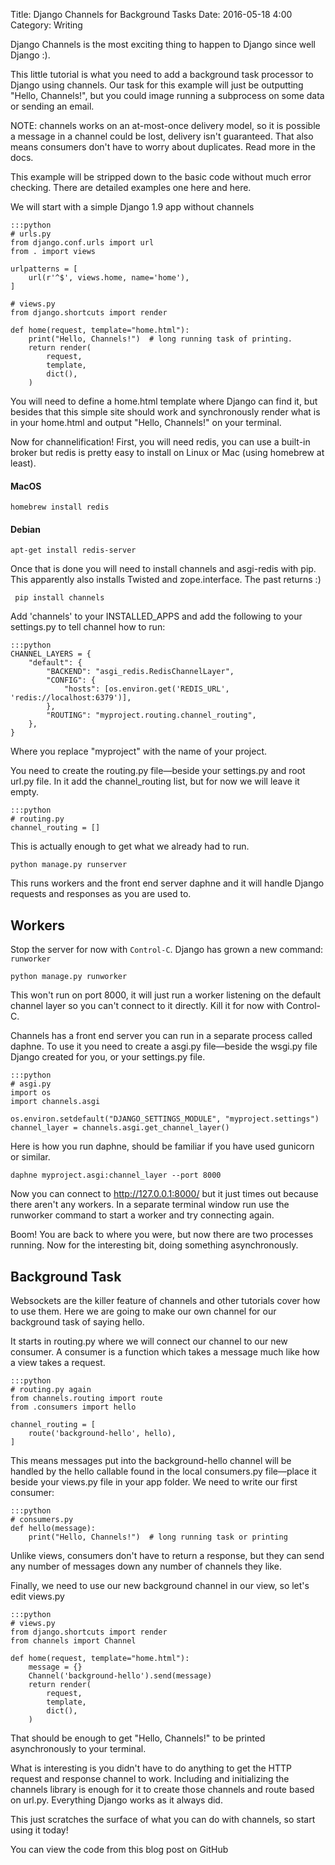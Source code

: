 Title: Django Channels for Background Tasks
Date: 2016-05-18 4:00
Category: Writing

Django Channels is the most exciting thing to happen to Django since well Django :).

This little tutorial is what you need to add a background task processor to Django using channels. Our task for this example will just be outputting "Hello, Channels!", but you could image running a subprocess on some data or sending an email.

NOTE: channels works on an at-most-once delivery model, so it is possible a message in a channel could be lost, delivery isn't guaranteed. That also means consumers don't have to worry about duplicates. Read more in the docs.

This example will be stripped down to the basic code without much error checking. There are detailed examples one here and here.

We will start with a simple Django 1.9 app without channels

    :::python
    # urls.py
    from django.conf.urls import url
    from . import views

    urlpatterns = [
        url(r'^$', views.home, name='home'),
    ]

    # views.py
    from django.shortcuts import render

    def home(request, template="home.html"):
        print("Hello, Channels!")  # long running task of printing.
        return render(
            request,
            template,
            dict(),
        )

You will need to define a home.html template where Django can find it, but besides that this simple site should work and synchronously render what is in your home.html and output "Hello, Channels!" on your terminal.

Now for channelification!
First, you will need redis, you can use a built-in broker but redis is pretty easy to install on Linux or Mac (using homebrew at least).

#### MacOS

    homebrew install redis

#### Debian

    apt-get install redis-server

Once that is done you will need to install channels and asgi-redis with pip. This apparently also installs Twisted and zope.interface. The past returns :)

     pip install channels

Add 'channels' to your INSTALLED_APPS and add the following to your settings.py to tell channel how to run:

    :::python
    CHANNEL_LAYERS = {
        "default": {
            "BACKEND": "asgi_redis.RedisChannelLayer",
            "CONFIG": {
                "hosts": [os.environ.get('REDIS_URL', 'redis://localhost:6379')],
            },
            "ROUTING": "myproject.routing.channel_routing",
        },
    }

Where you replace "myproject" with the name of your project.

You need to create the routing.py file—beside your settings.py and root url.py file. In it add the channel_routing list, but for now we will leave it empty.

    :::python
    # routing.py
    channel_routing = []

This is actually enough to get what we already had to run.

    python manage.py runserver

This runs workers and the front end server daphne and it will handle Django requests and responses as you are used to.

## Workers

Stop the server for now with `Control-C`. Django has grown a new command: `runworker`

    python manage.py runworker

This won't run on port 8000, it will just run a worker listening on the default channel layer so you can't connect to it directly. Kill it for now with Control-C.

Channels has a front end server you can run in a separate process called daphne. To use it you need to create a asgi.py file—beside the wsgi.py file Django created for you, or your settings.py file.

    :::python
    # asgi.py
    import os
    import channels.asgi

    os.environ.setdefault("DJANGO_SETTINGS_MODULE", "myproject.settings")
    channel_layer = channels.asgi.get_channel_layer()

Here is how you run daphne, should be familiar if you have used gunicorn or similar.

    daphne myproject.asgi:channel_layer --port 8000

Now you can connect to http://127.0.0.1:8000/ but it just times out because there aren't any workers. In a separate terminal window run use the runworker command to start a worker and try connecting again.

Boom! You are back to where you were, but now there are two processes running. Now for the interesting bit, doing something asynchronously.

## Background Task

Websockets are the killer feature of channels and other tutorials cover how to use them. Here we are going to make our own channel for our background task of saying hello.

It starts in routing.py where we will connect our channel to our new consumer. A consumer is a function which takes a message much like how a view takes a request.

    :::python
    # routing.py again
    from channels.routing import route
    from .consumers import hello

    channel_routing = [
        route('background-hello', hello),
    ]

This means messages put into the background-hello channel will be handled by the hello callable found in the local consumers.py file—place it beside your views.py file in your app folder. We need to write our first consumer:

    :::python
    # consumers.py
    def hello(message):
        print("Hello, Channels!")  # long running task or printing

Unlike views, consumers don't have to return a response, but they can send any number of messages down any number of channels they like.

Finally, we need to use our new background channel in our view, so let's edit views.py

    :::python
    # views.py
    from django.shortcuts import render
    from channels import Channel

    def home(request, template="home.html"):
        message = {}
        Channel('background-hello').send(message)
        return render(
            request,
            template,
            dict(),
        )

That should be enough to get "Hello, Channels!" to be printed asynchronously to your terminal.

What is interesting is you didn't have to do anything to get the HTTP request and response channel to work. Including and initializing the channels library is enough for it to create those channels and route based on url.py. Everything Django works as it always did.

This just scratches the surface of what you can do with channels, so start using it today!

You can view the code from this blog post on GitHub
